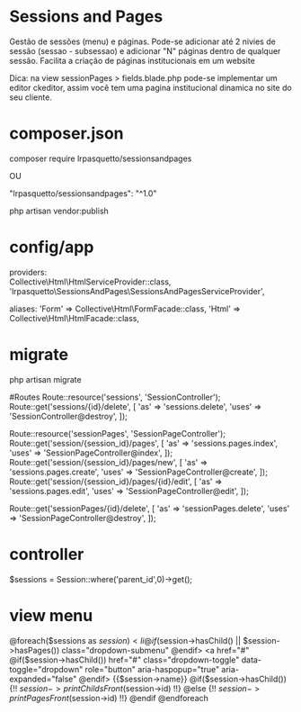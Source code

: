 # Sessions and Pages
Gestão de sessões (menu) e páginas. Pode-se adicionar até 2 nivies de sessão (sessao - subsessao) e adicionar "N" páginas dentro de qualquer sessão. Facilita a criação de páginas institucionais em um website

Dica: na view sessionPages > fields.blade.php pode-se implementar um editor ckeditor, assim você tem uma pagina institucional dinamica no site do seu cliente.

# composer.json
composer require lrpasquetto/sessionsandpages

OU

"lrpasquetto/sessionsandpages": "^1.0"

php artisan vendor:publish

# config/app
providers: <br>
Collective\Html\HtmlServiceProvider::class,<br>
'lrpasquetto\SessionsAndPages\SessionsAndPagesServiceProvider',

aliases:
'Form'      => Collective\Html\FormFacade::class,
'Html'      => Collective\Html\HtmlFacade::class,

# migrate
php artisan migrate

#Routes
Route::resource('sessions', 'SessionController');
Route::get('sessions/{id}/delete', [
    'as' => 'sessions.delete',
    'uses' => 'SessionController@destroy',
]);

Route::resource('sessionPages', 'SessionPageController');
Route::get('session/{session_id}/pages', [
    'as' => 'sessions.pages.index',
    'uses' => 'SessionPageController@index',
]);
Route::get('session/{session_id}/pages/new', [
    'as' => 'sessions.pages.create',
    'uses' => 'SessionPageController@create',
]);
Route::get('session/{session_id}/pages/{id}/edit', [
    'as' => 'sessions.pages.edit',
    'uses' => 'SessionPageController@edit',
]);


Route::get('sessionPages/{id}/delete', [
    'as' => 'sessionPages.delete',
    'uses' => 'SessionPageController@destroy',
]);

# controller
$sessions   = Session::where('parent_id',0)->get();

# view menu
<!-- SESSÕES E PAGINAS-->
@foreach($sessions as $session)
    <li @if($session->hasChild() || $session->hasPages()) class="dropdown-submenu" @endif>
        <a href="#" @if($session->hasChild()) href="#" class="dropdown-toggle" data-toggle="dropdown" role="button" aria-haspopup="true" aria-expanded="false" @endif>
            {{$session->name}}
        </a>
        @if($session->hasChild())
            {!! $session->printChildsFront($session->id) !!}
        @else
            {!! $session->printPagesFront($session->id) !!}
        @endif
    </li>
@endforeach

